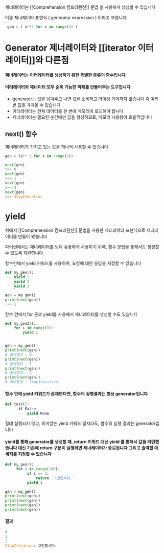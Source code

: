 
제너레이터는 [[Comprehension 컴프리헨션]] 문법 을 사용해서 생성할 수 있습니다

이를 제너레이터 표현식 ( generator expression ) 이라고 부릅니다

```python
 gen = ( x**2 for x in range(3) )

```

# Generator 제너레이터와 [[iterator 이터레이터]]와 다른점

#### 제너레이터는 이터레이터를 생성하기 위한 특별한 종류의 함수입니다
#### 이터레이터와 제너이터 모두 순회 가능한 객체를 만들어주는 도구입니다

* generator는 값을 넘겨주고 나면 값을 소비하고 더이상 기억하지 않습니다 즉 여러번 값을 가져올 수 없습니다
* 이터레이터는 전체 데이터를 한 번에 메모리에 로드해야 합니다
* 제너레이터는 필요한 순간에만 값을 생성하므로, 메모리 사용량이 효율적입니다
## next() 함수

제너레이터가 가지고 있는 값을 하나씩 사용할 수 있습니다

```python
gen = (x** 2 for x in range(3))

next(gen)
>>> 0
next(gen)
>>> 1
next(gen)
>>> 4
next(gen)
>>> StopIteration
```

# yield

위에서 [[Comprehension 컴프리헨션]] 문법을 사용한 제너레이터 표현식으로 제너레이터를 만들어 봤습니다

파이썬에서는 제너레이터를 보다 유용하게 사용하기 위해, 함수 문법을 통해서도  생성할 수 있도록 지원합니다

함수안에서 yield 키워드를 사용하여, 요청에 대한 응답을 지정할 수 있습니다

```python
def my_gen():
	yield 1
	yield 2
	yield 3
```

```python
gen = my_gen()
print(next(gen))
--> 1

```

함수 안에서 for 문과 yield를 사용해서 제너레이터를 생성할 수도 있습니다

```python
def my_gen2():
	for i in range(3):
		yield i


gen = my_gen2()
print(next(gen))
# 출력결과 : 0 
print(next(gen)) 
# 출력결과 : 1
print(next(gen)) 
# 출력결과 : 2 
print(next(gen)) 
# 에러발생 : StopIteration
```

####  함수 안에 yield 키워드가 존재한다면, 함수의 실행결과는 항상 generator입니다

```python
def test():
      if False:
          yield None

```

절대 실행되지 않고, 의미없는 yield 키워드 일지라도, 함수의 실행 결과는 generator입니다

#### yield를 통해 generator를 생성할 때, return  키워드 대신 yield 를 통해서 값을 리턴했습니다 대신 기존에 return 구문이 실행되면 제너레이터가 종료됩니다 그리고 출력할 메세지를 지정할 수 있습니다

```python
def my_gen():
     for i in range(100):
          if i == 3:
              return '그만합시다.'
          yield i

gen = my_gen()
print(next(gen))
print(next(gen))
print(next(gen))
print(next(gen))

```

#### 결과

```python
0
1
2
StopIteration: 그만합시다.

```